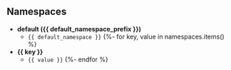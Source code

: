 ## Namespaces
* **default ({{ default_namespace_prefix }})**
  * `{{ default_namespace }}`
{%- for key, value in namespaces.items() %}
* **{{ key }}**
  * `{{ value }}`
{%- endfor %}
